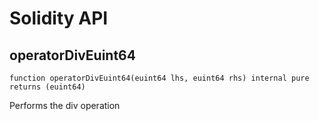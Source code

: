 # Solidity API

## operatorDivEuint64

```solidity
function operatorDivEuint64(euint64 lhs, euint64 rhs) internal pure returns (euint64)
```

Performs the div operation

